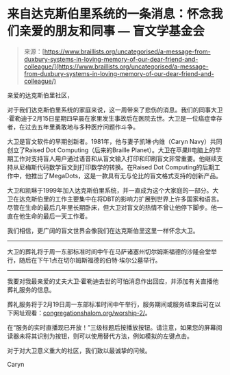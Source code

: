 <!--yml

category: 未分类

date: 2024-05-27 14:34:20

-->

# 来自达克斯伯里系统的一条消息：怀念我们亲爱的朋友和同事 — 盲文学基金会

> 来源：[https://www.braillists.org/uncategorised/a-message-from-duxbury-systems-in-loving-memory-of-our-dear-friend-and-colleague/](https://www.braillists.org/uncategorised/a-message-from-duxbury-systems-in-loving-memory-of-our-dear-friend-and-colleague/)

亲爱的达克斯伯里社区，

对于我们达克斯伯里系统的家庭来说，这一周带来了悲伤的消息。我们的同事大卫·霍勒迪于2月15日星期四早晨在家里发生事故后在医院去世。大卫是一位癌症幸存者，在过去五年里勇敢地与多种医疗问题作斗争。

大卫是盲文软件的早期创新者。1981年，他与妻子凯琳·内维（Caryn Navy）共同创立了Raised Dot Computing（后来的Braille Planet）。大卫在苹果II电脑上的早期工作对支持盲人用户通过语音和从盲文输入打印和印刷盲文非常重要。他继续支持从尼梅斯代码数学盲文到打印数学的转换。在Raised Dot Computing的后期工作中，他推出了MegaDots，这是一款具有无与伦比的盲文格式支持的创新产品。

大卫和凯琳于1999年加入达克斯伯里系统，并一直成为这个大家庭的一部分。大卫在达克斯伯里的工作主要集中在将DBT的影响力扩展到世界上许多国家和语言。尽管在生命的最后几年里长期卧床，但大卫对盲文的热情不曾让他停下脚步。他一直在他生命的最后一天工作着。

我们相信，更广阔的盲文世界会像我们在达克斯伯里这里一样怀念大卫。

* * *

大卫的葬礼将于周一东部标准时间中午在马萨诸塞州切尔姆斯福德的沙隆会堂举行，随后在下午1点在切尔姆斯福德的伯特·埃尔公墓举行。

* * *

我要对我最亲爱的丈夫大卫·霍勒迪去世的可怕消息作出回应，并添加有关直播他葬礼服务的信息。

葬礼服务将于2月19日周一东部标准时间中午举行，服务期间或服务结束后可在以下网址观看：[congregationshalom.org/worship-2/](https://congregationshalom.org/worship-2/)。

在“服务的实时直播现已开放！”三级标题后按播放按钮。请注意，如果您的屏幕阅读器未将其识别为按钮，则可以使用替代方法，例如模拟的左键点击。

对于对大卫意义重大的社区，我们致以最诚挚的问候。

Caryn

